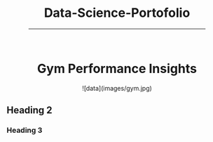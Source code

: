 <div align="center">
    <h1>Data-Science-Portofolio</h1>
</div>
<hr style="width: 80%; margin: auto;">
<br>
<br>

<div align="center">
     <h1>Gym Performance Insights</h1>
</div>

<p align="center">
  ![data](images/gym.jpg)
</p>


## Heading 2

### Heading 3
